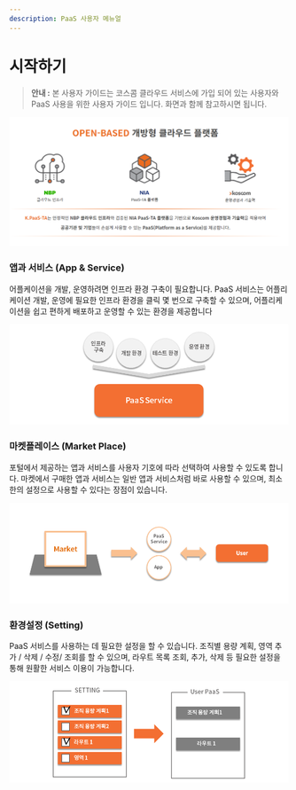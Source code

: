 ```yaml
---
description: PaaS 사용자 메뉴얼
---
```


# 시작하기

> **안내 :** 본 사용자 가이드는 코스콤 클라우드 서비스에 가입 되어 있는 사용자와 PaaS 사용을 위한 사용자 가이드 입니다. 화면과 함께 참고하시면 됩니다.

![](.gitbook/assets/image%20%28112%29.png)

### **앱과 서비스 \(App & Service\)**

어플케이션을 개발, 운영하려면 인프라 환경 구축이 필요합니다. PaaS 서비스는 어플리케이션 개발, 운영에 필요한 인프라 환경을 클릭 몇 번으로 구축할 수 있으며, 어플리케이션을 쉽고 편하게 배포하고 운영할 수 있는 환경을 제공합니다

![](.gitbook/assets/image%20%2845%29.png)

### **마켓플레이스 \(Market Place\)**

포털에서 제공하는 앱과 서비스를 사용자 기호에 따라 선택하여 사용할 수 있도록 합니다. 마켓에서 구매한 앱과 서비스는 일반 앱과 서비스처럼 바로 사용할 수 있으며, 최소한의 설정으로 사용할 수 있다는 장점이 있습니다.

![](.gitbook/assets/image%20%2872%29.png)

### **환경설정 \(Setting\)**

PaaS 서비스를 사용하는 데 필요한 설정을 할 수 있습니다. 조직별 용량 계획, 영역 추가 / 삭제 / 수정/ 조회를 할 수 있으며, 라우트 목록 조회, 추가, 삭제 등 필요한 설정을 통해 원활한 서비스 이용이 가능합니다.

![](.gitbook/assets/image%20%284%29.png)



